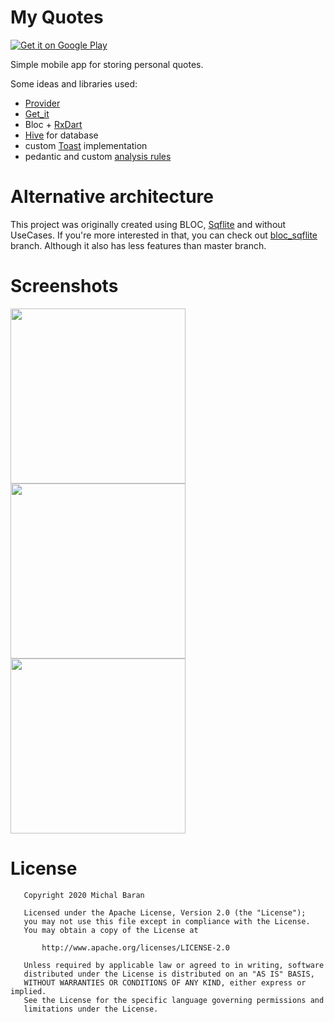 # My Quotes


[![Get it on Google Play][Play Store Badge]][Play Store]

Simple mobile app for storing personal quotes.

Some ideas and libraries used:
- [Provider](https://github.com/rrousselGit/provider)
- [Get_it](https://github.com/fluttercommunity/get_it)
- Bloc + [RxDart](https://github.com/ReactiveX/rxdart)
- [Hive](https://pub.dev/packages/hive) for database
- custom [Toast](https://github.com/BaranMichal25/my_quotes/blob/master/lib/commons/widgets/toast.dart) implementation
- pedantic and custom [analysis rules](https://github.com/BaranMichal25/my_quotes/blob/master/analysis_options.yaml)

# Alternative architecture
This project was originally created using BLOC, [Sqflite](https://github.com/tekartik/sqflite) and without UseCases. 
If you're more interested in that, you can check out [bloc_sqflite](https://github.com/BaranMichal25/my_quotes/tree/bloc_sqflite) branch. 
Although it also has less features than master branch.

# Screenshots
<img src="screenshots/screenshot-1.png" width="280px" />   <img src="screenshots/screenshot-2.png" width="280px" />   <img src="screenshots/screenshot-3.png" width="280px" />

# License
```
   Copyright 2020 Michal Baran

   Licensed under the Apache License, Version 2.0 (the "License");
   you may not use this file except in compliance with the License.
   You may obtain a copy of the License at

       http://www.apache.org/licenses/LICENSE-2.0

   Unless required by applicable law or agreed to in writing, software
   distributed under the License is distributed on an "AS IS" BASIS,
   WITHOUT WARRANTIES OR CONDITIONS OF ANY KIND, either express or implied.
   See the License for the specific language governing permissions and
   limitations under the License.
```

[Play Store]: https://play.google.com/store/apps/details?id=io.blacklagoonapps.quotes
[Play Store Badge]: https://play.google.com/intl/en_us/badges/images/badge_new.png
